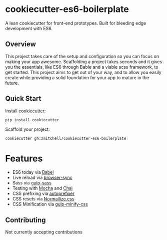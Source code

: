 # cookiecutter-es6-boilerplate

A lean cookiecutter for front-end prototypes. Built for bleeding edge development with ES6.

## Overview
This project takes care of the setup and configuration so you can focus on making your app awesome. Scaffolding a project takes seconds and it gives you the essentials, like ES6 through Bable and a viable scss framework, to get started. This project aims to get out of your way, and to allow you easily create while providing a solid foundation for your app to mature in the future.

## Quick Start
Install [cookiecutter](https://github.com/audreyr/cookiecutter):
```bash
pip install cookiecutter
```

Scaffold your project:
```
cookiecutter gh:zmitchell/cookiecutter-es6-boilerplate
```

# Features

- ES6 today via [Babel](https://babeljs.io/)
- Live reload via [browser-sync](http://www.browsersync.io/)
- Sass via [gulp-sass](https://www.npmjs.com/package/gulp-sass)
- Testing with [Mocha](https://mochajs.org/) and [Chai](http://chaijs.com/)
- CSS prefixing via [autoprefixer](https://github.com/postcss/autoprefixer)
- CSS resets via [Normailize.css](https://necolas.github.io/normalize.css/)
- CSS Minification via [gulp-minify-css](https://www.npmjs.com/package/gulp-minify-css)

## Contributing
Not currently accepting contributions
